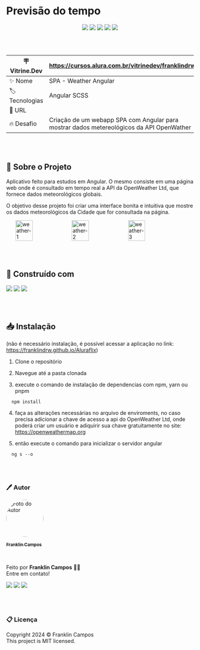 # Previsão do tempo

<div id="statusProject" align="center">
  <img src="https://img.shields.io/github/license/franklindrw/weather-app-angular.svg?style=for-the-badge" />
  <img src="https://img.shields.io/github/stars/franklindrw/weather-app-angular.svg?style=for-the-badge" />
  <img src="https://img.shields.io/github/forks/franklindrw/weather-app-angular.svg?style=for-the-badge" />
  <img src="https://img.shields.io/github/issues/franklindrw/weather-app-angular.svg?style=for-the-badge" />
  <img src="http://img.shields.io/static/v1?label=STATUS&message=CONCLUIDO&color=green&style=for-the-badge"/>
</div>

<br /><br />

| :placard: Vitrine.Dev | https://cursos.alura.com.br/vitrinedev/franklindrw |
| -------------  | --- |
| :sparkles: Nome        |  SPA - Weather Angular
| :label: Tecnologias | Angular SCSS
| :rocket: URL         | 
| :fire: Desafio     | Criação de um webapp SPA com Angular para mostrar dados metereológicos da API OpenWather

<br /><br />

## 🔎  Sobre o Projeto

Aplicativo feito para estudos em Angular. O mesmo consiste em uma página web onde é consultado em tempo real a API da OpenWeather Ltd, que fornece dados meteorológicos globais.

O objetivo desse projeto foi criar uma interface bonita e intuitiva que mostre os dados meteorológicos da Cidade que for consultada na página.

<div style="display: flex; justify-content: center;">
    <img src="https://github.com/franklindrw/weather-app-angular/assets/81038899/d72cbf28-627b-459c-bc3b-8107ef4f7637" alt="weather-1" style="width: 30%;">
    <img src="https://github.com/franklindrw/weather-app-angular/assets/81038899/555353e7-c730-4763-843b-eb347010b773" alt="weather-2" style="width: 30%;">
    <img src="https://github.com/franklindrw/weather-app-angular/assets/81038899/7908f841-7c09-4012-8db6-2455004ab379" alt="weather-3" style="width: 30%;">
</div>

<br /><br />

## 🔨 Construído com

<div id="statusProject" align="left">
  <img src="https://img.shields.io/badge/Angular-DD0031?style=for-the-badge&logo=angular&logoColor=white" />
  <img src="https://img.shields.io/badge/TypeScript-007ACC?style=for-the-badge&logo=typescript&logoColor=white" />
  <img src="https://img.shields.io/badge/Sass-CC6699?style=for-the-badge&logo=sass&logoColor=white" />
</div>

<br /><br />

## 📥 Instalação
(não é necessário instalação, é possível acessar a aplicação no link: https://franklindrw.github.io/Aluraflix)

 1. Clone o repositório

 2. Navegue até a pasta clonada

 3. execute o comando de instalação de dependencias com npm, yarn ou pnpm
  ```
    npm install
  ```

 4. faça as alterações necessárias no arquivo de enviroments, no caso precisa adicionar a chave de acesso a api do OpenWeather Ltd, onde poderá criar um usuário e adiquirir sua chave gratuitamente no site: https://openweathermap.org
  
 5. então execute o comando para inicializar o servidor angular
  ```
    ng s --o
  ```

<br /><br />

### 🖊 Autor

<a href="https://github.com/franklindrw">
<img style="border-radius: 50%; width: 100px" src="https://github.com/franklindrw.png" alt="Foto do Autor"/>
  
<br />

<sub><b>Franklin Campos </b></sub>
</a>

</br>

<p>Feito por <strong>Franklin Campos</strong> 👋🏻 </br>
Entre em contato!</p>

<div>
  <a href="https://www.linkedin.com/in/franklindrw" target="_blank"><img src="https://img.shields.io/badge/-LinkedIn-%230077B5?style=for-the-badge&logo=linkedin&logoColor=white" target="_blank"></a>
  <a href="mailto:franklindrw@gmail.com"><img src="https://img.shields.io/badge/Gmail-D14836?style=for-the-badge&logo=gmail&logoColor=white" target="_blank"></a>
  <a href="https://www.instagram.com/franklindrw" target="_blank"><img src="https://img.shields.io/badge/-Instagram-%23E4405F?style=for-the-badge&logo=instagram&logoColor=white" target="_blank"></a>
</div>

<br /><br />

### 📋 Licença

<p> Copyright 2024 © Franklin Campos </br>
This project is MIT licensed.</p>
